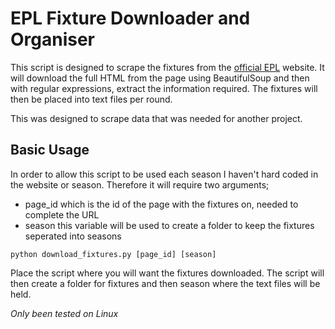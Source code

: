 # EPL Fixture Downloader and Organiser

This script is designed to scrape the fixtures from the [official EPL](https://www.premierleague.com)
 website. It will download the full HTML from the page using BeautifulSoup and then
 with regular expressions, extract the information required. The fixtures will then be placed into
 text files per round.

 This was designed to scrape data that was needed for another project.

## Basic Usage
In order to allow this script to be used each season I haven't hard coded in the website or season.
Therefore it will require two arguments;

* page_id which is the id of the page with the fixtures on, needed to complete the URL
* season this variable will be used to create a folder to keep the fixtures seperated into seasons

```
python download_fixtures.py [page_id] [season]
```

Place the script where you will want the fixtures downloaded. The script will then create a folder for fixtures and then season where the text files will be held.

*Only been tested on Linux*
